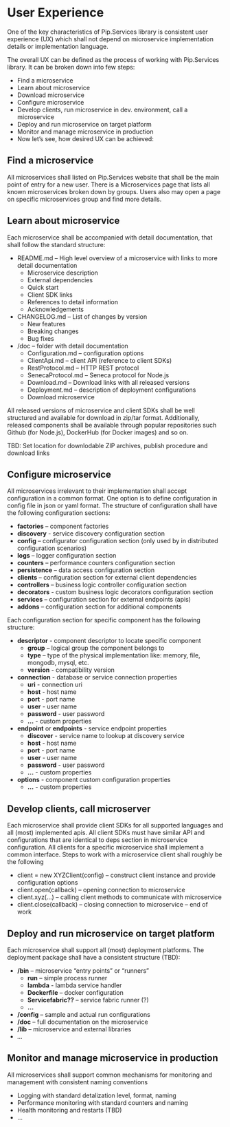 # User Experience

One of the key characteristics of Pip.Services library is consistent user experience (UX) which shall not depend 
on microservice implementation details or implementation language.

The overall UX can be defined as the process of working with Pip.Services library. It can be broken down into few steps:

- Find a microservice
- Learn about microservice
- Download microservice
- Configure microservice
- Develop clients, run microservice in dev. environment, call a microservice
- Deploy and run microservice on target platform
- Monitor and manage microservice in production
- Now let’s see, how desired UX can be achieved:

## Find a microservice

All microservices shall listed on Pip.Services website that shall be the main point of entry for a new user. 
There is a Microservices page that lists all known microservices broken down by groups. Users also may open a page 
on specific microservices group and find more details.

## Learn about microservice

Each microservice shall be accompanied with detail documentation, that shall follow the standard structure:

- README.md – High level overview of a microservice with links to more detail documentation
  - Microservice description
  - External dependencies
  - Quick start
  - Client SDK links
  - References to detail information
  - Acknowledgements
- CHANGELOG.md – List of changes by version
  - New features
  - Breaking changes
  - Bug fixes
- /doc – folder with detail documentation
  - Configuration.md – configuration options
  - ClientApi.md – client API (reference to client SDKs)
  - RestProtocol.md – HTTP REST protocol
  - SenecaProtocol.md – Seneca protocol for Node.js
  - Download.md – Download links with all released versions
  - Deployment.md – description of deployment configurations
  - Download microservice

All released versions of microservice and client SDKs shall be well structured and available for download in zip/tar format. 
Additionally, released components shall be available through popular repositories such Github (for Node.js), 
DockerHub (for Docker images) and so on.

TBD: Set location for downlodable ZIP archives, publish procedure and download links

## Configure microservice

All microservices irrelevant to their implementation shall accept configuration in a common format. 
One option is to define configuration in config file in json or yaml format. The structure of configuration shall have 
the following configuration sections:

- **factories** – component factories
- **discovery** - service discovery configuration section
- **config** – configurator configuration section (only used by in distributed configuration scenarios)
- **logs** – logger configuration section
- **counters** – performance counters configuration section
- **persistence** – data access configuration section
- **clients** – configuration section for external client dependencies
- **controllers** – business logic controller configuration section
- **decorators** - custom business logic decorators configuration section
- **services** – configuration section for external endpoints (apis)
- **addons** – configuration section for additional components

Each configuration section for specific component has the following structure:

- **descriptor** - component descriptor to locate specific component
  - **group** – logical group the component belongs to
  - **type** – type of the physical implementation like: memory, file, mongodb, mysql, etc.
  - **version** - compatibility version
- **connection** - database or service connection properties
  - **uri** - connection uri
  - **host** - host name
  - **port** - port name
  - **user** - user name
  - **password** - user password
  - **...** - custom properties
- **endpoint** or **endpoints** - service endpoint properties
  - **discover** - service name to lookup at discovery service
  - **host** - host name
  - **port** - port name
  - **user** - user name
  - **password** - user password
  - **...** - custom properties
- **options** - component custom configuration properties
  - **...** - custom properties  

## Develop clients, call microserver

Each microservice shall provide client SDKs for all supported languages and all (most) implemented apis. 
All client SDKs must have similar API and configurations that are identical to deps section in microservice configuration. 
All clients for a specific microservice shall implement a common interface. Steps to work with a microservice client shall 
roughly be the following

- client = new XYZClient(config) – construct client instance and provide configuration options
- client.open(callback) – opening connection to microservice
- client.xyz(…) – calling client methods to communicate with microservice
- client.close(callback) – closing connection to microservice – end of work

## Deploy and run microservice on target platform

Each microservice shall support all (most) deployment platforms. The deployment package shall have a consistent structure (TBD):

- **/bin** – microservice “entry points” or “runners”
  - **run** – simple process runner
  - **lambda** - lambda service handler
  - **Dockerfile** – docker configuration
  - **Servicefabric??** – service fabric runner (?)
  - **...**
- **/config** – sample and actual run configurations
- **/doc** – full documentation on the microservice
- **/lib** – microservice and external libraries
- *...* 

## Monitor and manage microservice in production

All microservices shall support common mechanisms for monitoring and management with consistent naming conventions

- Logging with standard detalization level, format, naming
- Performance monitoring with standard counters and naming
- Health monitoring and restarts (TBD)
- ...
